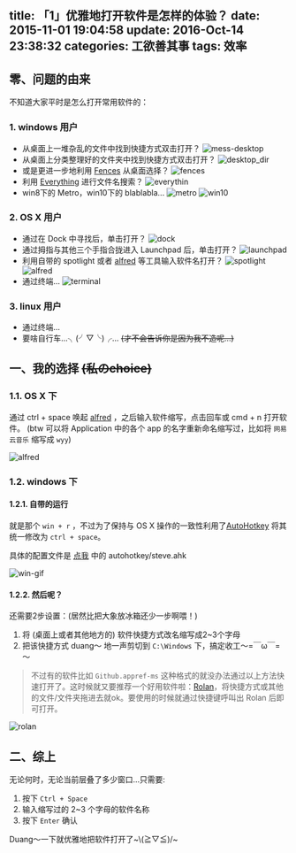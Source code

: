 title: 「1」优雅地打开软件是怎样的体验？
date: 2015-11-01 19:04:58
update: 2016-Oct-14 23:38:32
categories: 工欲善其事
tags: 效率
---

## 零、问题的由来
不知道大家平时是怎么打开常用软件的：

### 1. windows 用户
* 从桌面上一堆杂乱的文件中找到快捷方式双击打开？
![mess-desktop](/blog/imgs/post-1/mess-desktop.png)
* 从桌面上分类整理好的文件夹中找到快捷方式双击打开？
![desktop_dir](/blog/imgs/post-1/desktop_dir.png)
* 或是更进一步地利用 [Fences](http://www.stardock.com/products/fences/) 从桌面选择？
![fences](/blog/imgs/post-1/fences.png)
* 利用 [Everything](http://www.voidtools.com/) 进行文件名搜索？
![everythin](/blog/imgs/post-1/everything.png)
* win8下的 Metro，win10下的 blablabla...
![metro](/blog/imgs/post-1/metro.jpg)
![win10](/blog/imgs/post-1/win10.png)

### 2. OS X 用户

<!-- more -->

* 通过在 Dock 中寻找后，单击打开？
![dock](/blog/imgs/post-1/dock.png)
* 通过拇指与其他三个手指合拢进入 Launchpad 后，单击打开？
![launchpad](/blog/imgs/post-1/launchpad.jpg)
* 利用自带的 spotlight 或者 [alfred](https://www.alfredapp.com/) 等工具输入软件名打开？
![spotlight](/blog/imgs/post-1/spotlight.png)
![alfred](/blog/imgs/post-1/alfred.jpeg)
* 通过终端...
![terminal](/blog/imgs/post-1/terminal.jpg)

### 3. linux 用户
* 通过终端...
* 要啥自行车...╮(╯▽╰)╭... ~~(才不会告诉你是因为我不造呢...)~~

## 一、我的选择 ~~(私のchoice)~~

### 1.1. OS X 下
通过 ctrl + space 唤起 [alfred](https://www.alfredapp.com/) ，之后输入软件缩写，点击回车或 cmd + n
打开软件。
(btw 可以将 Application 中的各个 app 的名字重新命名缩写过，比如将 `网易云音乐` 缩写成 `wyy`)

![alfred](/blog/imgs/post-1/alfred.gif)

### 1.2. windows 下
#### 1.2.1. 自带的运行
就是那个 `win + r` ，不过为了保持与 OS X 操作的一致性利用了[AutoHotkey](http://www.autohotkey.com/) 将其统一修改为 `ctrl + space`。

具体的配置文件是 [点我](https://github.com/BuptStEve/useful-settings) 中的 autohotkey/steve.ahk

![win-gif](/blog/imgs/post-1/win.gif)

#### 1.2.2. 然后呢？
还需要2步设置：(居然比把大象放冰箱还少一步啊喂！)

1. 将 (桌面上或者其他地方的) 软件快捷方式改名缩写成2~3个字母
2. 把该快捷方式 duang～ 地一声剪切到 `C:\Windows` 下，搞定收工～=￣ω￣=～

> 不过有的软件比如 `Github.appref-ms` 这种格式的就没办法通过以上方法快速打开了。这时候就又要推荐一个好用软件啦：[Rolan](http://www.irolan.com/)，将快捷方式或其他的文件/文件夹拖进去就ok。要使用的时候就通过快捷键呼叫出 Rolan 后即可打开。

![rolan](/blog/imgs/post-1/rolan.png)

## 二、综上
无论何时，无论当前层叠了多少窗口...只需要:

1. 按下 `Ctrl + Space`
2. 输入缩写过的 2~3 个字母的软件名称
3. 按下 `Enter` 确认

Duang～一下就优雅地把软件打开了~\\(≧▽≦)/~
